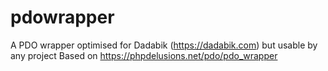 # pdowrapper
A PDO wrapper optimised for Dadabik (https://dadabik.com) but usable by any project
Based on https://phpdelusions.net/pdo/pdo_wrapper 
